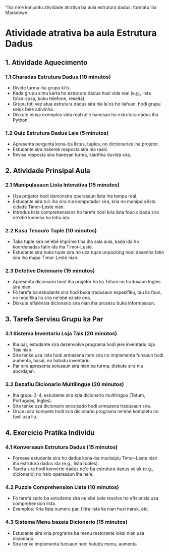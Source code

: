 "Iha ne'e konjuntu atividade atrativa ba aula estrutura dadus, formatu iha Markdown:

# Atividade atrativa ba aula Estrutura Dadus

## 1. Atividade Aquecimento

### 1.1 Charadas Estrutura Dadus (10 minutos)
- Divide turma iha grupu ki'ik.
- Kada grupu simu karta ho estrutura dadus husi vida real (e.g., lista fa'an-sosa, buku telefone, reseita).
- Grupu foti vez atua estrutura dadus sira nia la'os ho liafuan, hodi grupu seluk bele adivinha.
- Diskute oinsa exemplos vida real ne'e hanesan ho estrutura dadus iha Python.

### 1.2 Quiz Estrutura Dadus Lais (5 minutos)
- Apresenta pergunta kona-ba listas, tuples, no dictionaries iha projetor.
- Estudante sira hakerek resposta sira nia rasik.
- Revisa resposta sira hanesan turma, klarifika duvida sira.

## 2. Atividade Prinsipal Aula

### 2.1 Manipulasaun Lista Interativa (15 minutos)
- Uza projetor hodi demonstra operasaun lista iha tempu real.
- Estudante sira tuir iha sira nia komputador sira, kria no manipula lista cidade Timor-Leste nian.
- Introdus lista comprehensions ho tarefa hodi kria lista foun cidade sira ne'ebé komesa ho letra ida.

### 2.2 Kasa Tesouro Tuple (10 minutos)
- Taka tuple sira ne'ebé imprime tiha iha sala aula, kada ida ho koordenadas fatin ida iha Timor-Leste.
- Estudante sira buka tuple sira no uza tuple unpacking hodi desenha fatin sira iha mapa Timor-Leste nian.

### 2.3 Detetive Dicionario (15 minutos)
- Apresenta dicionario boot iha projetor ho lia Tetum no tradusaun Ingles sira nian.
- Fó tarefa ba estudante sira hodi buka tradusaun espesifiku, tau lia foun, no modifika lia sira ne'ebé eziste ona.
- Diskute efisiénsia dicionario sira nian iha prosesu buka informasaun.

## 3. Tarefa Servisu Grupu ka Par

### 3.1 Sistema Inventariu Loja Tais (20 minutos)
- Iha par, estudante sira dezenvolve programa hodi jere inventariu loja Tais nian.
- Sira tenke uza lista hodi armazena item sira no implementa funsaun hodi aumenta, hasai, no hatudu inventariu.
- Par sira apresenta solusaun sira nian ba turma, diskute sira nia abordajen.

### 3.2 Dezafiu Dicionario Multilingue (20 minutos)
- Iha grupu 3-4, estudante sira kria dicionario multilingue (Tetum, Portugues, Ingles).
- Sira tenke uza dicionario encaixado hodi armazena tradusaun sira.
- Grupu sira kompete hodi kria dicionario programa ne'ebé kompletu no fasil uza liu.

## 4. Exercicio Pratika Individu

### 4.1 Konversaun Estrutura Dadus (15 minutos)
- Fornese estudante sira ho dadus kona-ba munisipiu Timor-Leste nian iha estrutura dadus ida (e.g., lista tuples).
- Tarefa sira hodi konverte dadus ne'e ba estrutura dadus seluk (e.g., dicionario) no halo operasaun iha ne'e.

### 4.2 Puzzle Comprehension Lista (10 minutos)
- Fó tarefa serie ba estudante sira ne'ebé bele resolve ho efisiensia uza comprehension lista.
- Exemplos: Kria lista numeru par, filtra lista lia nian husi naruk, etc.

### 4.3 Sistema Menu bazeia Dicionario (15 minutos)
- Estudante sira kria programa ba menu restorante lokal nian uza dicionario.
- Sira tenke implementa funsaun hodi hatudu menu, aumenta